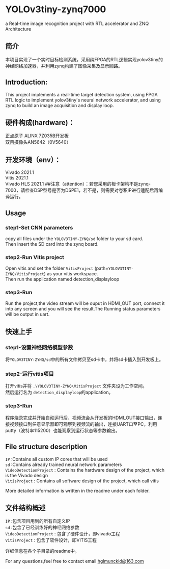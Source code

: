 # YOLOv3tiny-zynq7000
a Real-time image recognition project with RTL accelerator and ZNQ Architecture 
## 简介 
本项目实现了一个实时目标检测系统，采用纯FPGA的RTL逻辑实现yolov3tiny的神经网络加速器，并利用zynq构建了图像采集及显示回路。 
## Introduction: 
This project implements a real-time target detection system, using FPGA RTL logic to implement yolov3tiny's neural network accelerator, and using zynq to build an image acquisition and display loop.
## 硬件构成(hardware)： 
正点原子 ALINX 7Z035B开发板   
双目摄像头AN5642（0V5640） 

## 开发环境（env）： 
Vivado 2021.1   
Vitis 2021.1   
Vivado HLS 2021.1
##注意（attention）：若您采用的板卡架构不是zynq-7000，请检查DSP型号是否为DSPE1，若不是，则需要对卷积IP进行适配后再编译运行。
## Usage

### step1-Set CNN parameters
copy all files under the `YOLOV3TINY-ZYNQ/sd` folder to your sd card.  
Then insert the SD card into the zynq board.

### step2-Run Vitis project
Open vitis and set the folder `VitisProject` (path=`YOLOV3TINY-ZYNQ/VitisProject`) as your vitis workspace.  
Then run the application named detection_displayloop

### step3-Run
Run the project,the video stream will be ouput in HDMI_OUT port, connect it into any screen and you will see the result.The Running status parameters will be output in uart.

## 快速上手

### step1-设置神经网络模型参数
将`YOLOV3TINY-ZYNQ/sd`中的所有文件拷贝至sd卡中，并将sd卡插入到开发板上。

### step2-运行vitis项目
打开vitis并将 `.\YOLOV3TINY-ZYNQ\VitisProject` 文件夹设为工作空间。  
然后运行名为 `detection_displayloop`的application。


### step3-Run
程序烧录完成并开始自动运行后，视频流会从开发板的HDMI_OUT接口输出，连接视频接口到任意显示器即可观察到视频流的输出，连接UART口至PC，利用putty（波特率115200）也能观察到运行状态等参数输出。

## File structure description
`IP` :Contains all custom IP cores that will be used  
`sd` :Contains already trained neural network parameters  
`VideoDetectionProject` : Contains the hardware design of the project, which is the Vivado design  
`VitisProject` : Contains all software design of the project, which call vitis  

More detailed information is written in the readme under each folder.

## 文件结构概述
`IP` :包含项目用到的所有自定义IP  
`sd` :包含了已经训练好的神经网络参数  
`VideoDetectionProject` : 包含了硬件设计，即vivado工程  
`VitisProject` : 包含了软件设计，即VITIS工程  

详细信息在各个子目录的readme中。

For any questions,feel free to contact email hglmunckid@163.com 
